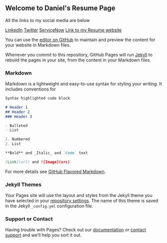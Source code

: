 ## Welcome to Daniel's Resume Page

All the links to my social media are below

[LinkedIn](https://www.linkedin.com/in/danielliaus/)
[Twitter](https://twitter.com/DanielLiAus)
[ServiceNow](https://account.servicenow.com/personal-data/11ec3d221/79cd7d788/540637b41/5ed119622/resume.html)
[Link to my Resume website](https://danielliaus.github.io/resume/)

You can use the [editor on GitHub](https://github.com/danielliaus/danielliaus-danielliaus.github.io-resume/edit/main/README.md) to maintain and preview the content for your website in Markdown files.

Whenever you commit to this repository, GitHub Pages will run [Jekyll](https://jekyllrb.com/) to rebuild the pages in your site, from the content in your Markdown files.

### Markdown

Markdown is a lightweight and easy-to-use syntax for styling your writing. It includes conventions for

```markdown
Syntax highlighted code block

# Header 1
## Header 2
### Header 3

- Bulleted
- List

1. Numbered
2. List

**Bold** and _Italic_ and `Code` text

[Link](url) and ![Image](src)
```

For more details see [GitHub Flavored Markdown](https://guides.github.com/features/mastering-markdown/).

### Jekyll Themes

Your Pages site will use the layout and styles from the Jekyll theme you have selected in your [repository settings](https://github.com/danielliaus/danielliaus-danielliaus.github.io-resume/settings). The name of this theme is saved in the Jekyll `_config.yml` configuration file.

### Support or Contact

Having trouble with Pages? Check out our [documentation](https://docs.github.com/categories/github-pages-basics/) or [contact support](https://support.github.com/contact) and we’ll help you sort it out.
